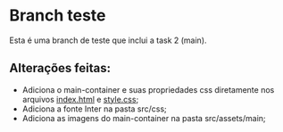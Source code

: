 
# Branch teste
Esta é uma branch de teste que inclui a task 2 (main).

## Alterações feitas:
- Adiciona o main-container e suas propriedades css diretamente nos arquivos [index.html](index.html) e [style.css](style.css);
- Adiciona a fonte Inter na pasta src/css;
- Adiciona as imagens do main-container na pasta src/assets/main;

